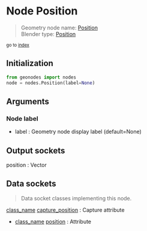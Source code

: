 
# Node Position

> Geometry node name: [Position](https://docs.blender.org/manual/en/latest/modeling/geometry_nodes/material/position.html)<br>
  Blender type: [Position](https://docs.blender.org/api/current/bpy.types.GeometryNodeInputPosition.html)
  
<sub>go to [index](/docs/index.md)</sub>

## Initialization

```python
from geonodes import nodes
node = nodes.Position(label=None)
```



## Arguments


### Node label

- label : Geometry node display label (default=None)

## Output sockets

position : Vector

## Data sockets

> Data socket classes implementing this node.
  
[class_name](/docs/sockets/Geometry.md) [capture_position](/docs/sockets/Geometry.md#capture_position) : Capture attribute
- [class_name](/docs/sockets/Geometry.md) [position](/docs/sockets/Geometry.md#position) : Attribute
  
